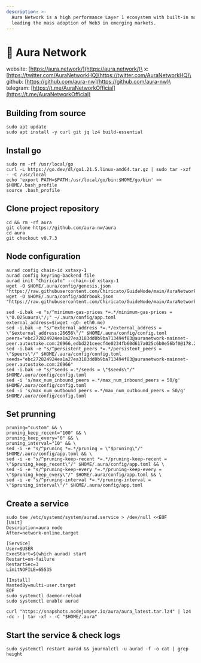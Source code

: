 ```yaml
---
description: >-
  Aura Network is a high performance Layer 1 ecosystem with built-in modularity,
  leading the mass adoption of Web3 in emerging markets.
---
```


# 🧊 Aura Network

website: [https://aura.network/](https://aura.network/)\
x: [https://twitter.com/AuraNetworkHQ](https://twitter.com/AuraNetworkHQ)\
github: [https://github.com/aura-nw](https://github.com/aura-nw)\
telegram: [https://t.me/AuraNetworkOfficial](https://t.me/AuraNetworkOfficial)

## **Building from source**

```
sudo apt update
sudo apt install -y curl git jq lz4 build-essential
```

## **Install go**

```
sudo rm -rf /usr/local/go
curl -L https://go.dev/dl/go1.21.5.linux-amd64.tar.gz | sudo tar -xzf - -C /usr/local
echo 'export PATH=$PATH:/usr/local/go/bin:$HOME/go/bin' >> $HOME/.bash_profile
source .bash_profile
```

## **Clone project repository**

```
cd && rm -rf aura
git clone https://github.com/aura-nw/aura
cd aura
git checkout v0.7.3
```

## **Node configuration**

```
aurad config chain-id xstaxy-1
aurad config keyring-backend file
aurad init "Chiricato" --chain-id xstaxy-1
wget -O $HOME/.aura/config/genesis.json "https://raw.githubusercontent.com/Chiricato/GuideNode/main/AuraNetwork/genesis.json"
wget -O $HOME/.aura/config/addrbook.json "https://raw.githubusercontent.com/Chiricato/GuideNode/main/AuraNetwork/addrbook.json"

sed -i.bak -e "s/^minimum-gas-prices *=.*/minimum-gas-prices = \"0.025uaura\"/;" ~/.aura/config/app.toml
external_address=$(wget -qO- eth0.me)
sed -i.bak -e "s/^external_address *=.*/external_address = \"$external_address:26656\"/" $HOME/.aura/config/config.toml
peers="ebc272824924ea1a27ea3183dd0b9ba713494f83@auranetwork-mainnet-peer.autostake.com:26966,edbd221ceecf4e0234fb60d617a025c6b0e56bf0@178.250.154.15:36656,b91ee5c72905bc49beed2720bb882c923c68fbc9@80.92.206.66:26656"
sed -i.bak -e "s/^persistent_peers *=.*/persistent_peers = \"$peers\"/" $HOME/.aura/config/config.toml
seeds="ebc272824924ea1a27ea3183dd0b9ba713494f83@auranetwork-mainnet-peer.autostake.com:26966"
sed -i.bak -e "s/^seeds =.*/seeds = \"$seeds\"/" $HOME/.aura/config/config.toml
sed -i 's/max_num_inbound_peers =.*/max_num_inbound_peers = 50/g' $HOME/.aura/config/config.toml
sed -i 's/max_num_outbound_peers =.*/max_num_outbound_peers = 50/g' $HOME/.aura/config/config.toml
```

## **Set prunning**

```
pruning="custom" && \
pruning_keep_recent="100" && \
pruning_keep_every="0" && \
pruning_interval="10" && \
sed -i -e "s/^pruning *=.*/pruning = \"$pruning\"/" $HOME/.aura/config/app.toml && \
sed -i -e "s/^pruning-keep-recent *=.*/pruning-keep-recent = \"$pruning_keep_recent\"/" $HOME/.aura/config/app.toml && \
sed -i -e "s/^pruning-keep-every *=.*/pruning-keep-every = \"$pruning_keep_every\"/" $HOME/.aura/config/app.toml && \
sed -i -e "s/^pruning-interval *=.*/pruning-interval = \"$pruning_interval\"/" $HOME/.aura/config/app.toml
```

## **Create a service**

```
sudo tee /etc/systemd/system/aurad.service > /dev/null <<EOF
[Unit]
Description=aura node
After=network-online.target

[Service]
User=$USER
ExecStart=$(which aurad) start
Restart=on-failure
RestartSec=3
LimitNOFILE=65535

[Install]
WantedBy=multi-user.target
EOF
sudo systemctl daemon-reload
sudo systemctl enable aurad

curl "https://snapshots.nodejumper.io/aura/aura_latest.tar.lz4" | lz4 -dc - | tar -xf - -C "$HOME/.aura"
```

## **Start the service & check logs**

```
sudo systemctl restart aurad && journalctl -u aurad -f -o cat | grep height
```
